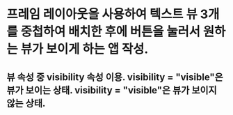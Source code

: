 # 프레임 레이아웃을 사용하여 텍스트 뷰 3개를 중첩하여 배치한 후에 버튼을 눌러서 원하는 뷰가 보이게 하는 앱 작성.
## 뷰 속성 중 visibility 속성 이용. visibility = "visible"은 뷰가 보이는 상태. visibility = "visible"은 뷰가 보이지 않는 상태.

### 
